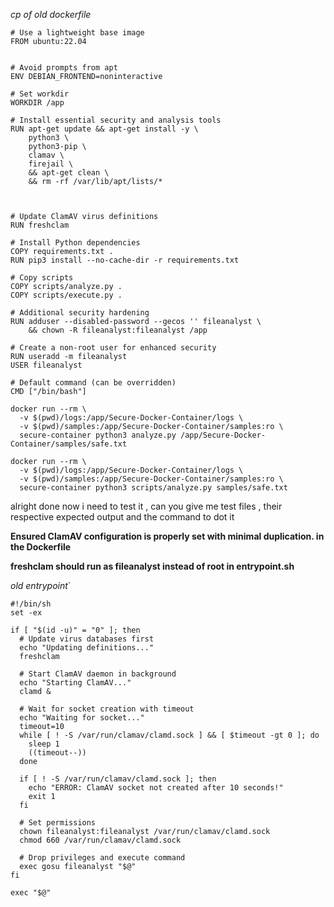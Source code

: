 *cp of old dockerfile*
```
# Use a lightweight base image
FROM ubuntu:22.04


# Avoid prompts from apt
ENV DEBIAN_FRONTEND=noninteractive

# Set workdir
WORKDIR /app

# Install essential security and analysis tools
RUN apt-get update && apt-get install -y \  
    python3 \
    python3-pip \
    clamav \
    firejail \
    && apt-get clean \
    && rm -rf /var/lib/apt/lists/*



# Update ClamAV virus definitions
RUN freshclam

# Install Python dependencies
COPY requirements.txt .
RUN pip3 install --no-cache-dir -r requirements.txt

# Copy scripts
COPY scripts/analyze.py .
COPY scripts/execute.py .

# Additional security hardening
RUN adduser --disabled-password --gecos '' fileanalyst \
    && chown -R fileanalyst:fileanalyst /app

# Create a non-root user for enhanced security
RUN useradd -m fileanalyst
USER fileanalyst

# Default command (can be overridden)
CMD ["/bin/bash"]
```



```
docker run --rm \
  -v $(pwd)/logs:/app/Secure-Docker-Container/logs \
  -v $(pwd)/samples:/app/Secure-Docker-Container/samples:ro \
  secure-container python3 analyze.py /app/Secure-Docker-Container/samples/safe.txt
```

```
docker run --rm \
  -v $(pwd)/logs:/app/Secure-Docker-Container/logs \
  -v $(pwd)/samples:/app/Secure-Docker-Container/samples:ro \
  secure-container python3 scripts/analyze.py samples/safe.txt
```


alright done now i need to test it , can you give me test files , their respective expected output and the command to dot it



**Ensured ClamAV configuration is properly set with minimal duplication. in the Dockerfile**

**freshclam should run as fileanalyst instead of root in entrypoint.sh**





*old entrypoint*`
```
#!/bin/sh
set -ex

if [ "$(id -u)" = "0" ]; then
  # Update virus databases first
  echo "Updating definitions..."
  freshclam

  # Start ClamAV daemon in background
  echo "Starting ClamAV..."
  clamd &

  # Wait for socket creation with timeout
  echo "Waiting for socket..."
  timeout=10
  while [ ! -S /var/run/clamav/clamd.sock ] && [ $timeout -gt 0 ]; do
    sleep 1
    ((timeout--))
  done

  if [ ! -S /var/run/clamav/clamd.sock ]; then
    echo "ERROR: ClamAV socket not created after 10 seconds!"
    exit 1
  fi

  # Set permissions
  chown fileanalyst:fileanalyst /var/run/clamav/clamd.sock
  chmod 660 /var/run/clamav/clamd.sock

  # Drop privileges and execute command
  exec gosu fileanalyst "$@"
fi

exec "$@"
```